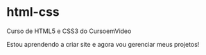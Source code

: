 # html-css
Curso de HTML5 e CSS3 do CursoemVideo

Estou aprendendo a criar site e agora vou gerenciar meus projetos!
